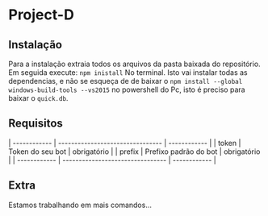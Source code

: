 # Project-D

## Instalação
Para a instalação extraia todos os arquivos da pasta baixada do repositório.
Em seguida execute:
```npm inistall```
No terminal. Isto vai instalar todas as dependencias, e não se esqueça de de baixar o ```npm install --global windows-build-tools --vs2015``` no powershell do Pc, isto é preciso para baixar o ```quick.db```.

## Requisitos
| ------------ | -------------------------------- | ------------ |
| token        | Token do seu bot                 | obrigatório  |
| prefix       | Prefixo padrão do bot            | obrigatório  |
| ------------ | -------------------------------- | ------------ |

## Extra
Estamos trabalhando em mais comandos...

